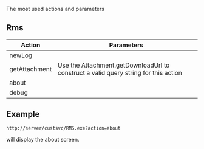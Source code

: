 <properties date="2016-06-24"
/>

The most used actions and parameters

Rms
---

| Action        | Parameters                                                                          |
|---------------|-------------------------------------------------------------------------------------|
| newLog        |                                                                                     |
| getAttachment | Use the Attachment.getDownloadUrl to construct a valid query string for this action |
| about         |                                                                                     |
| debug         |                                                                                     |

Example
-------

`http://server/custsvc/RMS.exe?action=about`

will display the about screen.
